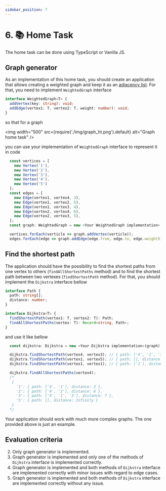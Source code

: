 ```yaml
---
sidebar_position: 7
---
```


# 6. 📚 Home Task

The home task can be done using TypeScript or Vanilla JS.

## Graph generator

As an implementation of this home task, you should create an application that allows creating a weighted graph and keep it as an [adjacency list](https://en.wikipedia.org/wiki/Adjacency_list). For that, you need to implement `WeightedGraph` interface

```ts
interface WeightedGraph<T> {
  addVertex(key: string): void;
  addEdge(vertex1: T, vertex2: T, weight: number): void;
}
```

so that for a graph

<img
width="500"
src={require('./img/graph_ht.png').default}
alt="Graph home task"
/>

you can use your implementation of `WeightedGraph` interface to represent it in code

```ts
  const vertices = [
    new Vertex('1'),
    new Vertex('2'),
    new Vertex('3'),
    new Vertex('4'),
    new Vertex('5')
  ];
  const edges = [
    new Edge(vertex1, vertex4, 3),
    new Edge(vertex1, vertex2, 5),
    new Edge(vertex1, vertex3, 4),
    new Edge(vertex2, vertex4, 6),
    new Edge(vertex2, vertex3, 5),
  ];
  const graph: WeightedGraph = new <Your WeightedGraph implementation>;

  vertices.forEach(verticle => graph.addVertex(verticle));
  edges.forEach(edge => graph.addEdge(edge.from, edge.to, edge.weight));
```

## Find the shortest path

The application should have the possibility to find the shortest paths from one vertex to others (`findAllShortestPaths` method) and to find the shortest path between two vertexes (`findShortestPath` method). For that, you should implement the `Dijkstra` interface bellow

```ts
interface Path {
  path: string[];
  distance: number;
}

interface Dijkstra<T> {
  findShortestPath(vertex1: T, vertex2: T): Path;
  findAllShortestPaths(vertex: T): Record<string, Path>;
}
```

and use it like bellow

```ts
  const dijkstra: Dijkstra = new <Your Dijkstra implementation>(graph);

  dijkstra.findShortestPath(vertex4, vertex3); // { path: ['4', '1', '3'], distance: 7 }
  dijkstra.findShortestPath(vertex1, vertex5); // { path: [], distance: Infinity }
  dijkstra.findShortestPath(vertex1, vertex1); // { path: ['1'], distance: 0 }

  dijkstra.findAllShortestPaths(vertex4);
  /*
   {
     '1': { path: ['4', '1'], distance: 3 },
     '2': { path: ['4', '2'], distance: 6 },
     '3': { path: ['4', '1', '3'], distance: 7 },
     '5': { path: [], distance: Infinity }
   }
  */
```

Your application should work with much more complex graphs. The one provided above is just an example.

## Evaluation criteria

2. Only graph generator is implemented.
3. Graph generator is implemented and only one of the methods of `Dijkstra` interface is implemented correctly.
4. Graph generator is implemented and both methods of `Dijkstra` interface are implemented correctly with minor issues with regard to edge cases.
5. Graph generator is implemented and both methods of `Dijkstra` interface are implemented correctly without any issue.
